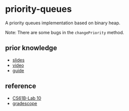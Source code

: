 # priority-queues

A priority queues implementation based on binary heap.

Note: There are some bugs in the `changePriority` method.

## prior knowledge

- [slides](https://docs.google.com/presentation/d/1ySYTxnvoHJc7_2U0L90WH3kx0toWA4vpNiIR2r1vqKU)
- [video](https://www.youtube.com/playlist?list=PL8FaHk7qbOD50LnOXTSpYgnVJQTIVFsmI)
- [guide](https://sp18.datastructur.es/materials/lectures/lec24/lec24)

## reference

- [CS61B-Lab 10](https://sp18.datastructur.es/materials/lab/lab10/lab10)
- [gradescope](https://www.gradescope.com/courses/20666/assignments/85907/submissions/290549077#Test%20increasing%20priority.)